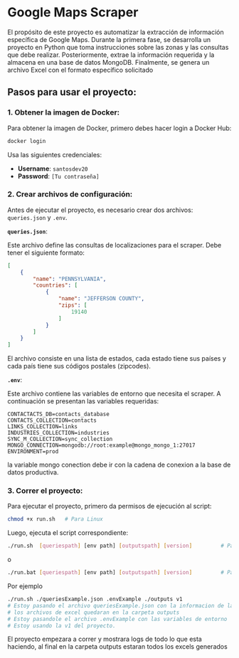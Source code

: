 

# Google Maps Scraper

El propósito de este proyecto es automatizar la extracción de información específica de
Google Maps. Durante la primera fase, se desarrolla un proyecto en Python que toma
instrucciones sobre las zonas y las consultas que debe realizar. Posteriormente, extrae la
información requerida y la almacena en una base de datos MongoDB. Finalmente, se
genera un archivo Excel con el formato específico solicitado

## Pasos para usar el proyecto:

### 1. Obtener la imagen de Docker:

Para obtener la imagen de Docker, primero debes hacer login a Docker Hub:

```bash
docker login
```

Usa las siguientes credenciales:

- **Username**: `santosdev20`
- **Password**: `[Tu contraseña]` 

### 2. Crear archivos de configuración:

Antes de ejecutar el proyecto, es necesario crear dos archivos: `queries.json` y `.env`.

**`queries.json`**:

Este archivo define las consultas de localizaciones para el scraper. Debe tener el siguiente formato:

```json
[
    {
        "name": "PENNSYLVANIA",
        "countries": [
            {
                "name": "JEFFERSON COUNTY",
                "zips": [
                    19140
                ]
            }
        ]
    }
]
```

El archivo consiste en una lista de estados, cada estado tiene sus países y cada país tiene sus códigos postales (zipcodes).

**`.env`**:

Este archivo contiene las variables de entorno que necesita el scraper. A continuación se presentan las variables requeridas:

```
CONTACTACTS_DB=contacts_database
CONTACTS_COLLECTION=contacts
LINKS_COLLECTION=links
INDUSTRIES_COLLECTION=industries
SYNC_M_COLLECTION=sync_collection
MONGO_CONNECTION=mongodb://root:example@mongo_mongo_1:27017
ENVIRONMENT=prod
```
la variable mongo conection debe ir con la cadena de conexion a la base de datos productiva.


### 3. Correr el proyecto:

Para ejecutar el proyecto, primero da permisos de ejecución al script:

```bash
chmod +x run.sh   # Para Linux
```

Luego, ejecuta el script correspondiente:

```bash
./run.sh  [queriespath] [env path] [outputspath] [version]         # Para Linux
```
o
```bash
./run.bat [queriespath] [env path] [outputspath] [version]         # Para Windows
```

Por ejemplo 

```bash
./run.sh ./queriesExample.json .envExample ./outputs v1
# Estoy pasando el archivo queriesExample.json con la informacion de las zonas que quiero cubrir
# los archivos de excel quedaran en la carpeta outputs
# Estoy pasandole el archivo .envExample con las variables de entorno
# Estoy usando la v1 del proyecto.
```

El proyecto empezara a correr y mostrara logs de todo lo que esta haciendo, al final en la carpeta outputs estaran todos los excels generados
